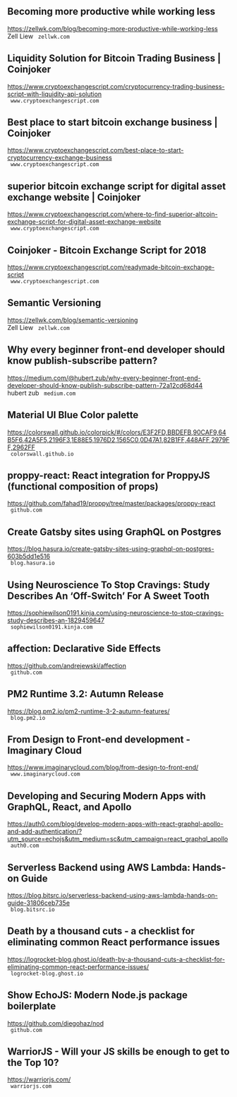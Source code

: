 ## Becoming more productive while working less  
https://zellwk.com/blog/becoming-more-productive-while-working-less  
Zell Liew ` zellwk.com`
  

## Liquidity Solution for Bitcoin Trading Business | Coinjoker  
https://www.cryptoexchangescript.com/cryptocurrency-trading-business-script-with-liquidity-api-solution  
 ` www.cryptoexchangescript.com`
  

## Best place to start bitcoin exchange business | Coinjoker  
https://www.cryptoexchangescript.com/best-place-to-start-cryptocurrency-exchange-business  
 ` www.cryptoexchangescript.com`
  

## superior bitcoin exchange script for digital asset exchange website | Coinjoker  
https://www.cryptoexchangescript.com/where-to-find-superior-altcoin-exchange-script-for-digital-asset-exchange-website  
 ` www.cryptoexchangescript.com`
  

## Coinjoker - Bitcoin Exchange Script for 2018  
https://www.cryptoexchangescript.com/readymade-bitcoin-exchange-script  
 ` www.cryptoexchangescript.com`
  

## Semantic Versioning  
https://zellwk.com/blog/semantic-versioning  
Zell Liew ` zellwk.com`
  

## Why every beginner front-end developer should know publish-subscribe pattern?  
https://medium.com/@hubert.zub/why-every-beginner-front-end-developer-should-know-publish-subscribe-pattern-72a12cd68d44  
hubert zub ` medium.com`
  

## Material UI Blue Color palette  
https://colorswall.github.io/colorpick/#/colors/E3F2FD,BBDEFB,90CAF9,64B5F6,42A5F5,2196F3,1E88E5,1976D2,1565C0,0D47A1,82B1FF,448AFF,2979FF,2962FF  
 ` colorswall.github.io`
  

## proppy-react: React integration for ProppyJS (functional composition of props)  
https://github.com/fahad19/proppy/tree/master/packages/proppy-react  
 ` github.com`
  

## Create Gatsby sites using GraphQL on Postgres  
https://blog.hasura.io/create-gatsby-sites-using-graphql-on-postgres-603b5dd1e516  
 ` blog.hasura.io`
  

## Using Neuroscience To Stop Cravings: Study Describes An ‘Off-Switch’ For A Sweet Tooth  
https://sophiewilson0191.kinja.com/using-neuroscience-to-stop-cravings-study-describes-an-1829459647  
 ` sophiewilson0191.kinja.com`
  

## affection: Declarative Side Effects  
https://github.com/andrejewski/affection  
 ` github.com`
  

## PM2 Runtime 3.2: Autumn Release  
https://blog.pm2.io/pm2-runtime-3-2-autumn-features/  
 ` blog.pm2.io`
  

## From Design to Front-end development - Imaginary Cloud  
https://www.imaginarycloud.com/blog/from-design-to-front-end/  
 ` www.imaginarycloud.com`
  

## Developing and Securing Modern Apps with GraphQL, React, and Apollo  
https://auth0.com/blog/develop-modern-apps-with-react-graphql-apollo-and-add-authentication/?utm_source=echojs&utm_medium=sc&utm_campaign=react_graphql_apollo  
 ` auth0.com`
  

## Serverless Backend using AWS Lambda: Hands-on Guide  
https://blog.bitsrc.io/serverless-backend-using-aws-lambda-hands-on-guide-31806ceb735e  
 ` blog.bitsrc.io`
  

## Death by a thousand cuts - a checklist for eliminating common React performance issues  
https://logrocket-blog.ghost.io/death-by-a-thousand-cuts-a-checklist-for-eliminating-common-react-performance-issues/  
 ` logrocket-blog.ghost.io`
  

## Show EchoJS: Modern Node.js package boilerplate  
https://github.com/diegohaz/nod  
 ` github.com`
  

## WarriorJS - Will your JS skills be enough to get to the Top 10?  
https://warriorjs.com/  
 ` warriorjs.com`
  

